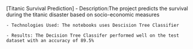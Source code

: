 [Titanic Survival Prediction]
    -  Description:The project predicts the survival during the titanic disaster based on socio-economic measures
    
    - Technologies Used: The notebooks uses Descision Tree Classifier
    
    - Results: The Decision Tree Classifer performed well on the test dataset with an accuracy of 89.5%


